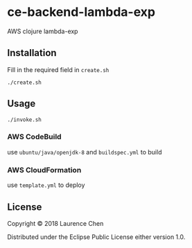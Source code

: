 # ce-backend-lambda-exp

AWS clojure lambda-exp

## Installation

Fill in the required field in `create.sh`
```
./create.sh
```

## Usage

```
./invoke.sh
```

### AWS CodeBuild
use `ubuntu/java/openjdk-8` and `buildspec.yml` to build

### AWS CloudFormation
use `template.yml` to deploy

## License

Copyright © 2018 Laurence Chen

Distributed under the Eclipse Public License either version 1.0.
